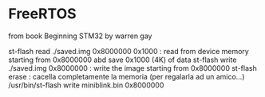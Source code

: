 # FreeRTOS
from book Beginning STM32 by warren gay

st-flash read ./saved.img 0x8000000 0x1000 : read from device memory starting from 0x8000000 abd save 0x1000 (4K) of data
st-flash write ./saved.img 0x8000000 : write the image starting from 0x8000000
st-flash erase : cacella completamente la memoria (per regalarla ad un amico...)
/usr/bin/st-flash  write miniblink.bin 0x8000000
